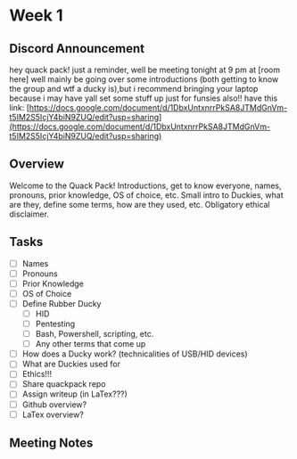 # Week 1

## Discord Announcement
hey quack pack! just a reminder, well be meeting tonight at 9 pm at [room here]
well mainly be going over some introductions (both getting to know the group and wtf a ducky is),but i recommend bringing your laptop because i may have yall set some stuff up just for funsies
also!! have this link: [https://docs.google.com/document/d/1DbxUntxnrrPkSA8JTMdGnVm-t5IM2S5IcjY4biN9ZUQ/edit?usp=sharing](https://docs.google.com/document/d/1DbxUntxnrrPkSA8JTMdGnVm-t5IM2S5IcjY4biN9ZUQ/edit?usp=sharing)

## Overview
Welcome to the Quack Pack!
Introductions, get to know everyone, names, pronouns, prior knowledge, OS of choice, etc.
Small intro to Duckies, what are they, define some terms, how are they used, etc.
Obligatory ethical disclaimer.

## Tasks
- [ ] Names
- [ ] Pronouns
- [ ] Prior Knowledge
- [ ] OS of Choice
- [ ] Define Rubber Ducky
    - [ ] HID
    - [ ] Pentesting
    - [ ] Bash, Powershell, scripting, etc.
    - [ ] Any other terms that come up
- [ ] How does a Ducky work? (technicalities of USB/HID devices)
- [ ] What are Duckies used for
- [ ] Ethics!!!
- [ ] Share quackpack repo
- [ ] Assign writeup (in LaTex???)
- [ ] Github overview?
- [ ] LaTex overview?

## Meeting Notes
